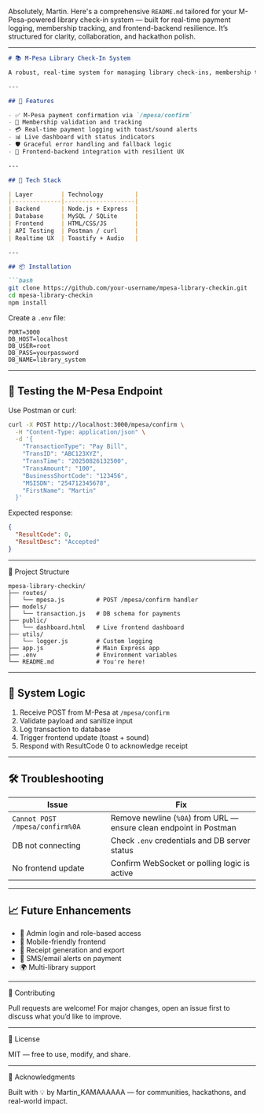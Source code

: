 Absolutely, Martin. Here's a comprehensive `README.md` tailored for your M-Pesa-powered library check-in system — built for real-time payment logging, membership tracking, and frontend-backend resilience. It’s structured for clarity, collaboration, and hackathon polish.

---

```markdown
# 📚 M-Pesa Library Check-In System

A robust, real-time system for managing library check-ins, membership tracking, and M-Pesa payment confirmations. Designed for community impact, hackathon demos, and scalable deployment.

---

## 🚀 Features

- ✅ M-Pesa payment confirmation via `/mpesa/confirm`
- 👥 Membership validation and tracking
- 💳 Real-time payment logging with toast/sound alerts
- 📊 Live dashboard with status indicators
- 🛡️ Graceful error handling and fallback logic
- 🔄 Frontend-backend integration with resilient UX

---

## 🧰 Tech Stack

| Layer        | Technology         |
|--------------|--------------------|
| Backend      | Node.js + Express  |
| Database     | MySQL / SQLite     |
| Frontend     | HTML/CSS/JS        |
| API Testing  | Postman / curl     |
| Realtime UX  | Toastify + Audio   |

---

## 📦 Installation

```bash
git clone https://github.com/your-username/mpesa-library-checkin.git
cd mpesa-library-checkin
npm install
```

Create a `.env` file:

```env
PORT=3000
DB_HOST=localhost
DB_USER=root
DB_PASS=yourpassword
DB_NAME=library_system
```

---

## 🧪 Testing the M-Pesa Endpoint

Use Postman or curl:

```bash
curl -X POST http://localhost:3000/mpesa/confirm \
  -H "Content-Type: application/json" \
  -d '{
    "TransactionType": "Pay Bill",
    "TransID": "ABC123XYZ",
    "TransTime": "20250826132500",
    "TransAmount": "100",
    "BusinessShortCode": "123456",
    "MSISDN": "254712345678",
    "FirstName": "Martin"
  }'
```

Expected response:

```json
{
  "ResultCode": 0,
  "ResultDesc": "Accepted"
}
```

---

📁 Project Structure

```
mpesa-library-checkin/
├── routes/
│   └── mpesa.js         # POST /mpesa/confirm handler
├── models/
│   └── transaction.js   # DB schema for payments
├── public/
│   └── dashboard.html   # Live frontend dashboard
├── utils/
│   └── logger.js        # Custom logging
├── app.js               # Main Express app
├── .env                 # Environment variables
└── README.md            # You're here!
```

---

## 🧠 System Logic

1. Receive POST from M-Pesa at `/mpesa/confirm`
2. Validate payload and sanitize input
3. Log transaction to database
4. Trigger frontend update (toast + sound)
5. Respond with ResultCode 0 to acknowledge receipt

---

## 🛠️ Troubleshooting

| Issue                          | Fix                                                                 |
|-------------------------------|----------------------------------------------------------------------|
| `Cannot POST /mpesa/confirm%0A` | Remove newline (`%0A`) from URL — ensure clean endpoint in Postman |
| DB not connecting              | Check `.env` credentials and DB server status                      |
| No frontend update             | Confirm WebSocket or polling logic is active                       |

---

## 📈 Future Enhancements

- 🔐 Admin login and role-based access
- 📱 Mobile-friendly frontend
- 🧾 Receipt generation and export
- 🔔 SMS/email alerts on payment
- 🌍 Multi-library support

---

 🤝 Contributing

Pull requests are welcome! For major changes, open an issue first to discuss what you’d like to improve.

---

📜 License

MIT — free to use, modify, and share.

---

🙌 Acknowledgments

Built with 💡 by Martin_KAMAAAAAA — for communities, hackathons, and real-world impact.

